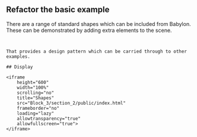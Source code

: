 ## Refactor the basic example

There are a range of standard shapes which can be included from Babylon.  These can be demonstrated by adding extra elements to the scene.


```


That provides a design pattern which can be carried through to other examples.

## Display

<iframe 
    height="600" 
    width="100%" 
    scrolling="no" 
    title="Shapes" 
    src="Block_3/section_2/public/index.html" 
    frameborder="no" 
    loading="lazy" 
    allowtransparency="true" 
    allowfullscreen="true">
</iframe>